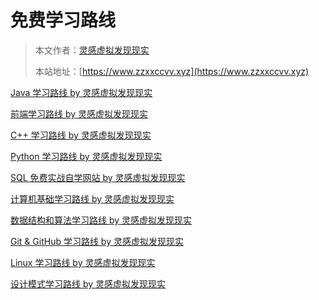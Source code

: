 # 免费学习路线

> 本文作者：[灵感虚拟发现现实](https://www.zzxxccvv.xyz)
>
> 本站地址：[https://www.zzxxccvv.xyz](https://www.zzxxccvv.xyz)


[Java 学习路线 by 灵感虚拟发现现实](Java学习路线%20by%20灵感虚拟发现现实.md)

[前端学习路线 by 灵感虚拟发现现实](前端学习路线%20by%20灵感虚拟发现现实.md)

[C++ 学习路线 by 灵感虚拟发现现实](C++学习路线%20by%20灵感虚拟发现现实.md)

[Python 学习路线 by 灵感虚拟发现现实](Python学习路线%20by%20灵感虚拟发现现实.md)

[SQL 免费实战自学网站 by 灵感虚拟发现现实](SQL免费实战自学网站%20by%20灵感虚拟发现现实.md)

[计算机基础学习路线 by 灵感虚拟发现现实](计算机基础学习路线%20by%20灵感虚拟发现现实.md)

[数据结构和算法学习路线 by 灵感虚拟发现现实](数据结构和算法学习路线%20by%20灵感虚拟发现现实.md)

[Git & GitHub 学习路线 by 灵感虚拟发现现实](Git&GitHub学习路线%20by%20灵感虚拟发现现实.md)

[Linux 学习路线 by 灵感虚拟发现现实](Linux学习路线%20by%20灵感虚拟发现现实.md)

[设计模式学习路线 by 灵感虚拟发现现实](设计模式学习路线%20by%20灵感虚拟发现现实.md)





